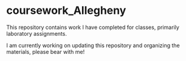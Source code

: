 # coursework_Allegheny
This repository contains work I have completed for classes, primarily laboratory assignments.  

I am currently working on updating this repository and organizing the materials, please bear with me! 
